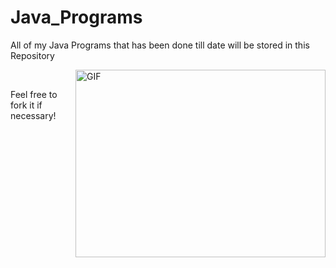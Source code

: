 # Java_Programs
All of my Java Programs that has been done till date will be stored in this Repository

<img align="right" alt="GIF" height="300px" width="400px" src="https://images.idgesg.net/images/article/2019/05/java_binary_code_gears_programming_coding_development_by_bluebay2014_gettyimages-1040871468_2400x1600-100795798-large.jpg"/>

<br>

Feel free to fork it if necessary!

